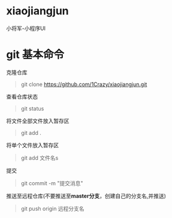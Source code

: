 # xiaojiangjun
小将军-小程序UI

# git 基本命令
克隆仓库
>git clone https://github.com/1Crazy/xiaojiangjun.git

查看仓库状态
>git status

将文件全部文件放入暂存区
>git add .

将单个文件放入暂存区
>git add 文件名s

提交
>git commit -m "提交消息"

推送至远程仓库(不要推送至**master分支**，创建自己的分支名,并推送)
>git push origin 远程分支名

